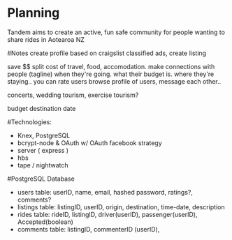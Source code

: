 # Planning

Tandem aims to create an active, fun safe community for people wanting to share rides in Aotearoa NZ

#Notes
create profile
based on craigslist
classified ads, create listing

save $$
split cost of travel, food, accomodation.
make connections with people (tagline)
when they're going. what their budget is. where they're staying..
you can rate users
browse profile of users, message each other..

concerts, wedding tourism, exercise tourism?

budget
destination
date

#Technologies:

- Knex, PostgreSQL
- bcrypt-node & OAuth w/ OAuth facebook strategy
- server ( express )
- hbs
- tape / nightwatch

#PostgreSQL Database
- users table: userID, name, email, hashed password, ratings?, comments?
- listings table: listingID, userID, origin, destination, time-date, description
- rides table: rideID, listingID, driver(userID), passenger(userID), Accepted(boolean)
- comments table: listingID, commenterID (userID), 
